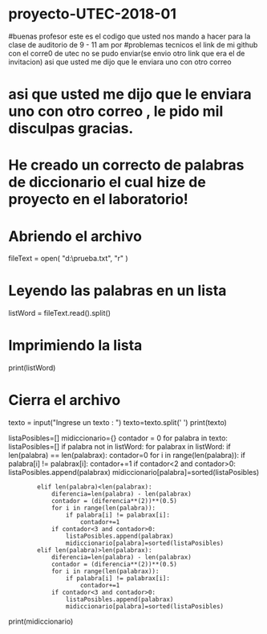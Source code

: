 # proyecto-UTEC-2018-01
#buenas profesor este es el codigo que usted nos mando a hacer para la clase de auditorio de 9 - 11 am por 
#problemas tecnicos el link de mi github con el corre0 de utec no se pudo enviar(se envio otro link que era el de invitacion) asi que usted me dijo que le enviara uno con otro correo
#  asi que usted me dijo que le enviara uno con otro correo , le pido mil disculpas gracias. 
# He creado un correcto de palabras de diccionario el cual hize de proyecto en el laboratorio! 


# Abriendo el archivo
fileText = open( "d:\prueba.txt", "r" )
# Leyendo las palabras en un lista
listWord = fileText.read().split()
# Imprimiendo la lista
print(listWord)
# Cierra el archivo

texto = input("Ingrese un texto : ")
texto=texto.split(' ')
print(texto)

listaPosibles=[]
midiccionario={}
contador = 0
for palabra in texto:
    listaPosibles=[]
    if palabra not in listWord:
        for palabrax in listWord:
            if len(palabra) == len(palabrax):
                contador=0
                for i in range(len(palabra)):
                    if palabra[i] != palabrax[i]:
                        contador+=1
                if contador<2 and contador>0:
                    listaPosibles.append(palabrax)
                    midiccionario[palabra]=sorted(listaPosibles)


            elif len(palabra)<len(palabrax):
                diferencia=len(palabra) - len(palabrax)
                contador = (diferencia**(2))**(0.5)
                for i in range(len(palabra)):
                    if palabra[i] != palabrax[i]:
                        contador+=1
                if contador<3 and contador>0:
                    listaPosibles.append(palabrax)
                    midiccionario[palabra]=sorted(listaPosibles)
            elif len(palabra)>len(palabrax):
                diferencia=len(palabra) - len(palabrax)
                contador = (diferencia**(2))**(0.5)
                for i in range(len(palabrax)):
                    if palabra[i] != palabrax[i]:
                        contador+=1
                if contador<3 and contador>0:
                    listaPosibles.append(palabrax)
                    midiccionario[palabra]=sorted(listaPosibles)
print(midiccionario)

